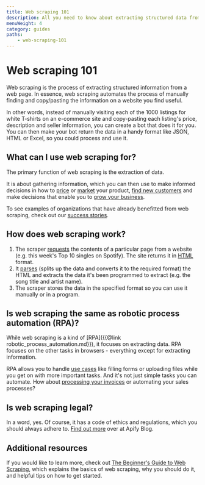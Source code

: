```yaml
---
title: Web scraping 101
description: All you need to know about extracting structured data from web pages, the protections websites employ to prevent it, and how to bypass them.
menuWeight: 4
category: guides
paths:
    - web-scraping-101
---
```


# [](#web-scraping-101) Web scraping 101

Web scraping is the process of extracting structured information from a web page. In essence, web scraping automates the process of manually finding and copy/pasting the information on a website you find useful.

In other words, instead of manually visiting each of the 1000 listings for white T-shirts on an e-commerce site and copy-pasting each listing's price, description and seller information, you can create a bot that does it for you. You can then make your bot return the data in a handy format like JSON, HTML or Excel, so you could process and use it.

## [](#what-can-i-use-web-scraping-for) What can I use web scraping for?

The primary function of web scraping is the extraction of data.

It is about gathering information, which you can then use to make informed decisions in how to [price](https://apify.com/use-cases/price-comparison) or [market](https://apify.com/use-cases/market-research) your product, [find new customers](https://apify.com/use-cases/lead-generation) and make decisions that enable you to [grow your business](https://apify.com/use-cases).

To see examples of organizations that have already benefitted from web scraping, check out our [success stories](https://apify.com/success-stories).

## [](#how-does-web-scraping-work) How does web scraping work?

1. The scraper [requests](https://www.codecademy.com/articles/http-requests) the contents of a particular page from a website (e.g. this week's Top 10 singles on Spotify). The site returns it in [HTML](https://en.wikipedia.org/wiki/HTML) format.
2. It [parses](https://en.wikipedia.org/wiki/Parsing) (splits up the data and converts it to the required format) the HTML and extracts the data it's been programmed to extract (e.g. the song title and artist name).
3. The scraper stores the data in the specified format so you can use it manually or in a program.

## [](#is-web-scraping-the-same-as-robotic-process-automation-rpa) Is web scraping the same as robotic process automation (RPA)?

While web scraping is a kind of [RPA]({{@link robotic_process_automation.md}}), it focuses on extracting data. RPA focuses on the other tasks in browsers - everything except for extracting information.

RPA allows you to handle [use cases](https://apify.com/use-cases/rpa) like filling forms or uploading files while you get on with more important tasks. And it's not just simple tasks you can automate. How about [processing your invoices](https://apify.com/katerinahronik/toggl-invoice-download) or automating your sales processes?

## Is web scraping legal?

In a word, yes. Of course, it has a code of ethics and regulations, which you should always adhere to. [Find out more](https://blog.apify.com/is-web-scraping-legal/) over at Apify Blog.

## [](#additional-resources) Additional resources

If you would like to learn more, check out [The Beginner's Guide to Web Scraping](https://apify.com/web-scraping), which explains the basics of web scraping, why you should do it, and helpful tips on how to get started.
